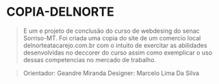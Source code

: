 # COPIA-DELNORTE

> E um e projeto de conclusão do  curso de webdesing do senac Sorriso-MT.
> Foi criada uma copia do site de um comercio local delnorteatacarejo.com.br com o intuito de exercitar as abilidades desenvolvidas 
> no deccorer do curso assim como exemplicar o uso dessas competencias no mercado de trabalho.

> Orientador: Geandre Miranda 
> Designer: Marcelo Lima Da Silva